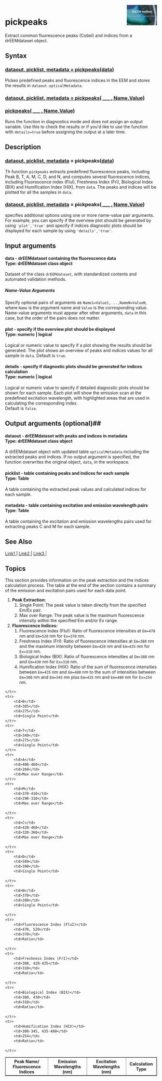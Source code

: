 <img src="top right corner logo.png" width="100" height="auto" align="right"/>

# pickpeaks #
Extract common fluorescence peaks (Cobel) and indices from a drEEMdataset object.




## Syntax
### [dataout, picklist, metadata = pickpeaks(data)](#syntax1) ###
Pickes predefined peaks and fluorescence indices in the EEM and stores the results in `dataout.opticalMetadata`.
### [dataout, picklist, metadata = pickpeaks( ___ , Name,Value)](#syntax1) ###

### [pickpeaks( ___ , Name,Value)](#syntax1) ###
Runs the function in diagnostics mode and does not assign an output variable. Use this to check the results or if you'd like to use the function with `details=true` before assigning the output at a later time.


## Description ##
### [dataout, picklist, metadata](#varargout) = pickpeaks([data](#varargin)) <a name="syntax1"></a>
Th function `pickpeaks` extracts predefined fluorescence peaks, including Peak B, T, A, M, C, D, and N, and computes several fluorescence indices, including Fluorescence index (FluI), Freshness Index (FrI), Biological Index (BIX) and Humification Index (HIX), from `data`. The peaks and indices will be plotted for all the samples in `data`.



>
### [dataout, picklist, metadata](#varargout) = pickpeaks([ ___ , Name,Value](#varargin)) <a name="syntax1"></a>
specifies additional options using one or more name-value pair arguments. For example, you can specify if the overview plot should be generated by using `'plot','true'` and specify if indices diagnostic plots should be displayed for each sample by using `'details','true'`. 





## Input arguments ##
#### data - drEEMdataset containing the fluorescence data  <a name="varargin"></a> <br> Type: drEEMdataset class object
Dataset of the class `drEEMdataset`, with standardized contents and automated validation methods.



##### Name-Value Arguments  <a name="data"></a>
Specify optional pairs of arguments as `Name1=Value1,...,NameN=ValueN`, where `Name` is the argument name and `Value` is the corresponding value. Name-value arguments must appear after other arguments, `data` in this case, but the order of the pairs does not matter. 


#### plot - specify if the overview plot should be displayed  <a name="varargin"></a> <br> Type:  numeric | logical
Logical or numeric value to specify if a plot showing the results should be generated. The plot shows an overview of peaks and indices values for all sample in `data`.
Default is `true`.

#### details - specify if diagnostic plots should be generated for indices calculation   <a name="varargin"></a> <br> Type:  numeric | logical
Logical or numeric value to specify if detailed diagnostic plots should be shown for each sample. Each plot will show the emission scan at the predefined excitation wavelength, with highlighted areas that are used in calculating the corresponding index.<br>
Default is `false`.




## Output arguments (optional)##
#### dataout - drEEMdataset with peaks and indices in metadata <a name="varargin"></a> <br> Type: drEEMdataset class object
A drEEMdataset object with updated table `opticalMetadata` including the extracted peaks and indices. If no output argument is specified, the function overwrites the original object, `data`, in the workspace.

#### picklist  - table containing peaks and indices for each sample <a name="varargin"></a> <br> Type: Table
A table containing the extracted peak values and calculated indices for each sample.

#### metadata  - table containing excitation and emission wavelength pairs <a name="varargin"></a> <br> Type: Table
A table containing the excitation and emission wavelengths pairs used for extracting peaks C and M for each sample.


## See Also ##

<a href="link.com"> Link1 </a> | 
<a href="link.com"> Link2 </a> |
<a href="link.com"> Link3 </a> |


## Topics ##
This section provides information on the peak extraction and the indices calculation process. The table at the end of the section contains a summary of the emission and excitation pairs used for each data point.<br>


1. **Peak Extraction:**<br>
	1. Single Point: The peak value is taken directly from the specified Em/Ex pair.
	2. Max over Range: The peak value is the maximum fluorescence intensity within the specified Em and/or Ex range.
2. **Fluorescence Indices:**<br>
	1. Fluorescence Index (FluI): Ratio of fluorescence intensities at `Em=470` nm and `Em=520` nm for `Ex=370` nm.
	2. Freshness Index (FrI): Ratio of fluorescence intensities at `Em=380` nm and the maximum intensity between `Em=420` nm and `Em=435` nm for `Ex=310` nm.
	3. Biological Index (BIX): Ratio of fluorescence intensities at `Em=380` nm and `Em=430` nm for `Ex=310` nm.
	4. Humification Index (HIX): Ratio of the sum of fluorescence intensities between `Em=435` nm and `Em=480` nm to the sum of intensities between `Em=300` nm and `Em=345` nm plus `Em=435` nm and `Em=480` nm for `Ex=254` nm.


<table border="1">
    <tr>
        <th>Peak Name/ Fluorescence Indices</th>
        <th>Emission Wavelengths (nm)</th>
        <th>Excitation Wavelengths (nm)</th>
        <th>Calculation Type</th>

    </tr>
    <tr>
        <td>B</td>
        <td>305</td>
        <td>275</td>
        <td>Single Point</td>
    </tr>
    <tr>
        <td>T</td>
        <td>340</td>
        <td>275</td>
        <td>Single Point</td>
    </tr>
    <tr>
        <td>A</td>
        <td>400-460</td>
        <td>260</td>
        <td>Max over Range</td>
    </tr>
    <tr>
        <td>M</td>
        <td>370-410</td>
        <td>290-310</td>
        <td>Max over Range</td>

    </tr>
    <tr>
        <td>C</td>
        <td>420-460</td>
        <td>320-360</td>
        <td>Max over Range</td>

    </tr>
    <tr>
        <td>D</td>
        <td>509</td>
        <td>390</td>
        <td>Single Point</td>

    </tr>
    <tr>
        <td>N</td>
        <td>370</td>
        <td>280</td>
        <td>Single Point</td>

    </tr>
    <tr>
        <td>Fluorescence Index (FluI)</td>
        <td>470, 520</td>
        <td>370</td>
        <td>Ratio</td>

    </tr>
    <tr>
        <td>Freshness Index (FrI)</td>
        <td>380, 420-435</td>
        <td>310</td>
        <td>Ratio</td>

    </tr>
    <tr>
        <td>Biological Index (BIX)</td>
        <td>380, 430</td>
        <td>310</td>
        <td>Ratio</td>

    </tr>
    <tr>
        <td>Humification Index (HIX)</td>
        <td>300-345, 435-480</td>
        <td>254</td>
        <td>Ratio</td>

    </tr>
</table>

